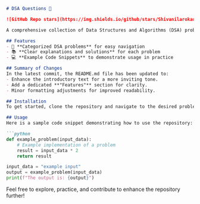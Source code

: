 ```markdown
# DSA Questions 🤖

![GitHub Repo stars](https://img.shields.io/github/stars/Shivanilarokar/DSA-Questions-) ![GitHub forks](https://img.shields.io/github/forks/Shivanilarokar/DSA-Questions-) ![GitHub issues](https://img.shields.io/github/issues/Shivanilarokar/DSA-Questions-)

A comprehensive collection of Data Structures and Algorithms (DSA) problems to help developers and learners practice and enhance their coding skills through a variety of algorithmic challenges.

## Features
- 🚀 **Categorized DSA problems** for easy navigation
- 📚 **Clear explanations and solutions** for each problem
- 💻 **Example Code Snippets** to demonstrate usage in practice

## Summary of Changes
In the latest commit, the README.md file has been updated to:
- Enhance the introductory text for a more inviting tone.
- Add a dedicated **"Features"** section for clarity.
- Minor formatting adjustments for improved readability.

## Installation
To get started, clone the repository and navigate to the desired problem category and follow the instructions provided in the respective directories.

## Usage
Here is a sample code snippet demonstrating how to use the repository:

```python
def example_problem(input_data):
    # Example implementation of a problem
    result = input_data * 2
    return result

input_data = "example input"
output = example_problem(input_data)
print(f"The output is: {output}")
```

Feel free to explore, practice, and contribute to enhance the repository further!
```
